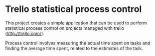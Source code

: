 Trello statistical process control
==================================

This project creates a simple application that can be used to perform
statistical process control on projects managed with trello (http://trello.com/).

Process control involves measuring the actual time spent on tasks
and finding the average time spent, related to the estimates of the task.
